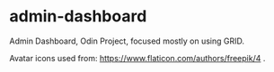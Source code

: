 # admin-dashboard

Admin Dashboard, Odin Project, focused mostly on using GRID.

Avatar icons used from: https://www.flaticon.com/authors/freepik/4 .